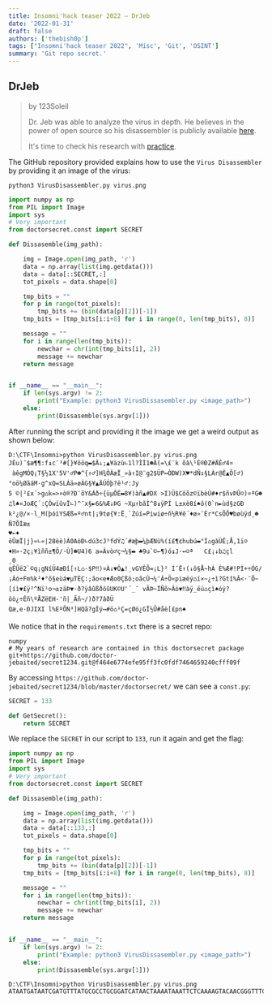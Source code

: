 ```yaml
---
title: Insomni'hack teaser 2022 – DrJeb
date: '2022-01-31'
draft: false
authors: ['thebish0p']
tags: ["Insomni'hack teaser 2022", 'Misc', 'Git', 'OSINT']
summary: 'Git repo secret.'
---
```


## DrJeb

> by 123Soleil
>
> Dr. Jeb was able to analyze the virus in depth. He believes in the power of open source so his disassembler is publicly available [here](https://github.com/doctor-jebaited/research).
>
> It's time to check his research with [practice](https://static.insomnihack.ch/media/VirusINC-2f2decd2db45ea7368eeab89d0134afce30254f7f7f4e6a0d6d5e7ff91618569.png).

The GitHub repository provided explains how to use the `Virus Disassembler` by providing it an image of the virus:

```
python3 VirusDisassembler.py virus.png
```

```python
import numpy as np
from PIL import Image
import sys
# Very important
from doctorsecret.const import SECRET

def Dissasemble(img_path):

    img = Image.open(img_path, 'r')
    data = np.array(list(img.getdata()))
    data = data[::SECRET,:]
    tot_pixels = data.shape[0]

    tmp_bits = ""
    for p in range(tot_pixels):
        tmp_bits += (bin(data[p][2])[-1])
    tmp_bits = [tmp_bits[i:i+8] for i in range(0, len(tmp_bits), 8)]

    message = ""
    for i in range(len(tmp_bits)):
        newchar = chr(int(tmp_bits[i], 2))
        message += newchar
    return message


if __name__ == "__main__":
    if len(sys.argv) != 2:
        print("Example: python3 VirusDissasembler.py <image_path>")
    else:
        print(Dissasemble(sys.argv[1]))
```

After running the script and providing it the image we get a weird output as shown below:

```
D:\CTF\Insomni>python VirusDisassembler.py virus.png
JÈu)¯$æ¶¶:f↨c¨³#[}¥ôöq▬$Ä↓;▲¥ä­zù∟1l?ÌÌ1☻Ä(=\£¨k õà\¹É®ÐZ#ÄÉ♂4¤
 àêgMÓQ¡T§½1X'5V'♂P☻^{↑♂]H¾ÒÂæÏ_»à↑I@¨g2$ÜP↔ÒÐW)X♥*dÑ↕§LÀr@Ê▲Ô[♂)°oö¼ØãáM·g^xQ=SLÁä»øÁG§¥▲ÄÚÓþ?ë¹♂:Jy
5 ©|²£x´>g⌂k=>¤ò®?Ð¨õY&Áð÷{üµÔÉ▬8¥)àñ▲#DX >I)Ü$Côõz©ïbèÙ#♦r$ñvÞÛ☺)¤ªG☻♫l♣¤JoÆÇ´:ÇÒwïûvÏ∟)^¯x§►6&%Æ↓ÞG­­ ~Xµ↑bãÌ^8↨ÿPÍ L±xè8í♠ô(0`n►ùd§zGÐ k²¿@/×·l_M(þóìYSÆß=º♂nt|¡9tø{¥:Ë¸`Zúí=Piwiø÷ñ½R¥ê´♦ø»¯Èr*CsÕÔ♥bøùÿd¸☻Ñ7ÕÌæ±
♥←♦
ëÛæÏ|j}«∟«|28èè)Á0Aò­Ð∟dú3cJ³fdÝ♫´#æþ▬¼þÆNù%(í£¶¢hubú▬°Ì⌂gàÙÊ;Å,1ï☺♦H»·2ç¡¥ìññ±¶Ô/·Ù]☻U4)6 a=Âvò♂ç¬¼§▬ ­♣9u`©←¶)ó↨J·↔☺ª   C£¡↓b♫çl
¸0
qÊÛë2`©q¡gNíÜ4æÐî[↑L⌂-$P‼)¤À↓▼Ó▲!¸vGYÊÕ=¡L}² Í¯Ë↑(↓ô§Å~hÁ È%Æ#!PÌ+÷ÓG/¡Áó÷Fm%k²♦°õ§eùá▼µTÈÇ:;ão<e♦­Æo0Çßö;oãcÙ¬¼'À÷Ö«pi­æëý⌂í×~¿÷ì?Gtî%Â<·¨Ô~[íì▼£ÿ²^Nï¹o¬±zäÞ▼·ð?ÿâûßðôûUK©U'´_¯ vÃÞ~ÏÑõ>Âò▼‼àÿ_ëü⌂çì♠óý?ôò¿÷Êñ\ºÅZëEH-'ñ|_Ãñ~/)ð?7âðÜ
Qæ,e·ÐJIXI l%EºÕN³]HQã?gÌý↔#ö⌂¹Ç=çØó¿GÎ½Û#åè[£pn♠

```

We notice that in the `requirements.txt` there is a secret repo:

```
numpy
# My years of research are contained in this doctorsecret package
git+https://github.com/doctor-jebaited/secret1234.git@f464e6774efe95ff3fc0fdf7464659240cfff09f
```

By accessing `https://github.com/doctor-jebaited/secret1234/blob/master/doctorsecret/` we can see a `const.py`:

```python
SECRET = 133

def GetSecret():
    return SECRET
```

We replace the `SECRET` in our script to `133`, run it again and get the flag:

```python
import numpy as np
from PIL import Image
import sys
# Very important
from doctorsecret.const import SECRET

def Dissasemble(img_path):

    img = Image.open(img_path, 'r')
    data = np.array(list(img.getdata()))
    data = data[::133,:]
    tot_pixels = data.shape[0]

    tmp_bits = ""
    for p in range(tot_pixels):
        tmp_bits += (bin(data[p][2])[-1])
    tmp_bits = [tmp_bits[i:i+8] for i in range(0, len(tmp_bits), 8)]

    message = ""
    for i in range(len(tmp_bits)):
        newchar = chr(int(tmp_bits[i], 2))
        message += newchar
    return message


if __name__ == "__main__":
    if len(sys.argv) != 2:
        print("Example: python3 VirusDissasembler.py <image_path>")
    else:
        print(Dissasemble(sys.argv[1]))

```

```
D:\CTF\Insomni>python VirusDisassembler.py virus.png
ATAATGATAATCGATGTTTATGCGCCTGCGGATCATAACTAAAATAAATTCTCAAAAGTACAACGGGTTTCGCGGCGAAGGATTACACACACGGATGGTGGCCGAGCGGTTTATAGTTATTTTCCCATCGGGGATACGTCCGAAATTCATCACTGAGGGGAGTCTCTCAGTCCACCGGACGTCAAGATCGCAGGTGGCTCAGACTACGAGGGTGTCGTTCATGGGTGGAGCCTGTTCGTCTGACCTTAGGCTGTGACTCAGCAAGACATGGTCTCGAGTTCGTCGTTCAGTAGGCGAGGGGCINS{W3LCOME_2o22_1NS0_B3_Car3fuL}GGAAAGTAAGACGTCAGTGTCCTTCTGCTTAGCTCCTAAGGTATGCCGTCTGTTAGTATGTTGCAGAGACTGACTCCGAGAACATCACGATATTCTTGACTATGCGAAAGTGAAGCGACACCTCGGATGGATTCCAGGACTCCGTATTTCCACGTGAAGACCATTGAGAGCGGGGTTCATTGAGAGTGAGGAGGTCTCAAAACGGTGTAATTTAACGACACTGATTGATTTCCGAGCCTCTGAGTGCCAACGACTACATTTTAAGTCCCATGACATCGGACCGAAATGTACGTCCCTCCAAT
```
